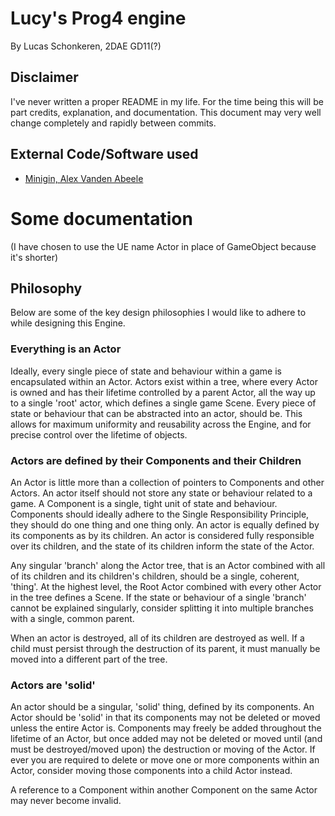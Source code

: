 # Lucy's Prog4 engine 
By Lucas Schonkeren, 2DAE GD11(?)

## Disclaimer
I've never written a proper README in my life. For the time being this will be part credits, explanation, and documentation. This document may very well change completely and rapidly between commits.

## External Code/Software used
* [Minigin, Alex Vanden Abeele](https://github.com/avadae/minigin)


# Some documentation

(I have chosen to use the UE name Actor in place of GameObject because it's shorter)

## Philosophy

Below are some of the key design philosophies I would like to adhere to while designing this Engine.

### Everything is an Actor
Ideally, every single piece of state and behaviour within a game is encapsulated within an Actor. Actors exist within a tree, where every Actor is owned and has their lifetime controlled by a parent Actor, all the way up to a single 'root' actor, which defines a single game Scene. Every piece of state or behaviour that can be abstracted into an actor, should be. This allows for maximum uniformity and reusability across the Engine, and for precise control over the lifetime of objects.

### Actors are defined by their Components and their Children
An Actor is little more than a collection of pointers to Components and other Actors. An actor itself should not store any state or behaviour related to a game. A Component is a single, tight unit of state and behaviour. Components should ideally adhere to the Single Responsibility Principle, they should do one thing and one thing only. An actor is equally defined by its components as by its children. An actor is considered fully responsible over its children, and the state of its children inform the state of the Actor. 

Any singular 'branch' along the Actor tree, that is an Actor combined with all of its children and its children's children, should be a single, coherent, 'thing'. At the highest level, the Root Actor combined with every other Actor in the tree defines a Scene. If the state or behaviour of a single 'branch' cannot be explained singularly, consider splitting it into multiple branches with a single, common parent.

When an actor is destroyed, all of its children are destroyed as well. If a child must persist through the destruction of its parent, it must manually be moved into a different part of the tree. 

### Actors are 'solid'
An actor should be a singular, 'solid' thing, defined by its components. An Actor should be 'solid' in that its components may not be deleted or moved unless the entire Actor is. Components may freely be added throughout the lifetime of an Actor, but once added may not be deleted or moved until (and must be destroyed/moved upon) the destruction or moving of the Actor. If ever you are required to delete or move one or more components within an Actor, consider moving those components into a child Actor instead.

A reference to a Component within another Component on the same Actor may never become invalid.